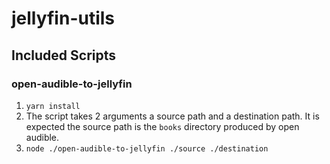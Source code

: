 # jellyfin-utils

## Included Scripts

### open-audible-to-jellyfin

1. `yarn install`
2. The script takes 2 arguments a source path and a destination path. It is expected the source path is the `books` directory produced by open audible.
3. `node ./open-audible-to-jellyfin ./source ./destination`
